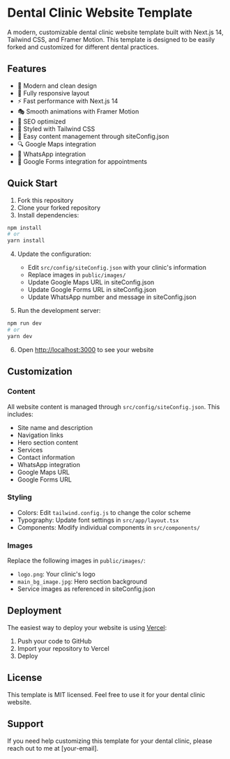 # Dental Clinic Website Template

A modern, customizable dental clinic website template built with Next.js 14, Tailwind CSS, and Framer Motion. This template is designed to be easily forked and customized for different dental practices.

## Features

- 🎨 Modern and clean design
- 📱 Fully responsive layout
- ⚡ Fast performance with Next.js 14
- 🎭 Smooth animations with Framer Motion
- 🎯 SEO optimized
- 💅 Styled with Tailwind CSS
- 📝 Easy content management through siteConfig.json
- 🔍 Google Maps integration
- 💬 WhatsApp integration
- 📅 Google Forms integration for appointments

## Quick Start

1. Fork this repository
2. Clone your forked repository
3. Install dependencies:
```bash
npm install
# or
yarn install
```

4. Update the configuration:
   - Edit `src/config/siteConfig.json` with your clinic's information
   - Replace images in `public/images/`
   - Update Google Maps URL in siteConfig.json
   - Update Google Forms URL in siteConfig.json
   - Update WhatsApp number and message in siteConfig.json

5. Run the development server:
```bash
npm run dev
# or
yarn dev
```

6. Open [http://localhost:3000](http://localhost:3000) to see your website

## Customization

### Content
All website content is managed through `src/config/siteConfig.json`. This includes:
- Site name and description
- Navigation links
- Hero section content
- Services
- Contact information
- WhatsApp integration
- Google Maps URL
- Google Forms URL

### Styling
- Colors: Edit `tailwind.config.js` to change the color scheme
- Typography: Update font settings in `src/app/layout.tsx`
- Components: Modify individual components in `src/components/`

### Images
Replace the following images in `public/images/`:
- `logo.png`: Your clinic's logo
- `main_bg_image.jpg`: Hero section background
- Service images as referenced in siteConfig.json

## Deployment

The easiest way to deploy your website is using [Vercel](https://vercel.com):

1. Push your code to GitHub
2. Import your repository to Vercel
3. Deploy

## License

This template is MIT licensed. Feel free to use it for your dental clinic website.

## Support

If you need help customizing this template for your dental clinic, please reach out to me at [your-email].

